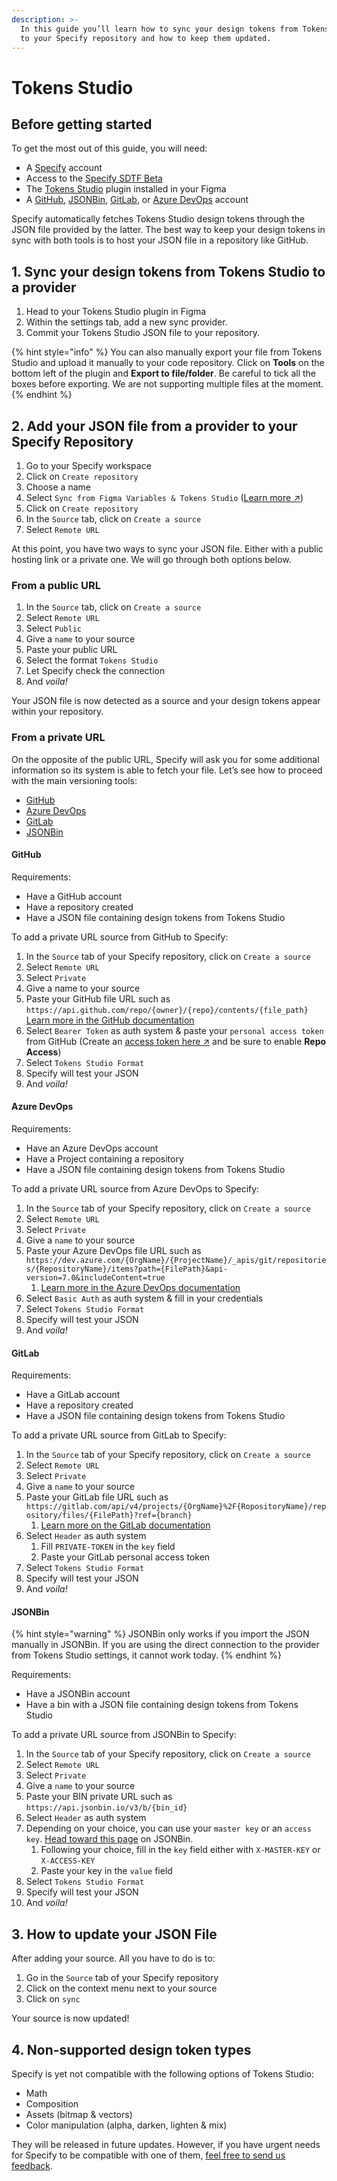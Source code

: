 ```yaml
---
description: >-
  In this guide you’ll learn how to sync your design tokens from Tokens Studio
  to your Specify repository and how to keep them updated.
---
```


# Tokens Studio

## Before getting started

To get the most out of this guide, you will need:

* A [Specify](http://specifyapp.com/) account
* Access to the [Specify SDTF Beta](https://specifyapp.com/design-token-format)
* The [Tokens Studio](https://tokens.studio/) plugin installed in your Figma
* A [GitHub](https://github.com/), [JSONBin](https://jsonbin.io/), [GitLab](https://gitlab.com/), or [Azure DevOps](https://dev.azure.com/) account

Specify automatically fetches Tokens Studio design tokens through the JSON file provided by the latter. The best way to keep your design tokens in sync with both tools is to host your JSON file in a repository like GitHub.



## 1. Sync your design tokens from Tokens Studio to a provider

1. Head to your Tokens Studio plugin in Figma
2. Within the settings tab, add a new sync provider.
3. Commit your Tokens Studio JSON file to your repository.

{% hint style="info" %}
You can also manually export your file from Tokens Studio and upload it manually to your code repository. Click on **Tools** on the bottom left of the plugin and **Export to file/folder**. Be careful to tick all the boxes before exporting. We are not supporting multiple files at the moment.
{% endhint %}

###

## 2. Add your JSON file from a provider to your Specify Repository

1. Go to your Specify workspace
2. Click on `Create repository`
3. Choose a name
4. Select `Sync from Figma Variables & Tokens Studio` ([Learn more ↗︎](https://help.specifyapp.com/en/articles/7983267-what-type-of-repository-do-i-need))
5. Click on `Create repository`
6. In the `Source` tab, click on `Create a source`
7. Select `Remote URL`

At this point, you have two ways to sync your JSON file. Either with a public hosting link or a private one. We will go through both options below.

### **From a public URL**

1. In the `Source` tab, click on `Create a source`
2. Select `Remote URL`
3. Select `Public`
4. Give a `name` to your source
5. Paste your public URL
6. Select the format `Tokens Studio`
7. Let Specify check the connection
8. And _voila!_

Your JSON file is now detected as a source and your design tokens appear within your repository.

### **From a private URL**

On the opposite of the public URL, Specify will ask you for some additional information so its system is able to fetch your file. Let’s see how to proceed with the main versioning tools:

* [GitHub](tokens-studio.md#github)
* [Azure DevOps](tokens-studio.md#azure-devops)
* [GitLab](tokens-studio.md#gitlab)
* [JSONBin](tokens-studio.md#jsonbin)

#### **GitHub** <a href="#github" id="github"></a>

Requirements:

* Have a GitHub account
* Have a repository created
* Have a JSON file containing design tokens from Tokens Studio

To add a private URL source from GitHub to Specify:

1. In the `Source` tab of your Specify repository, click on `Create a source`
2. Select `Remote URL`
3. Select `Private`
4. Give a name to your source
5. Paste your GitHub file URL such as `https://api.github.com/repo/{owner}/{repo}/contents/{file_path}`\
   [Learn more in the GitHub documentation](https://docs.github.com/en/rest/repos/contents?apiVersion=2022-11-28)
6. Select `Bearer Token` as auth system & paste your `personal access token` from GitHub (Create an [access token here ↗︎](https://github.com/settings/tokens) and be sure to enable **Repo Access**)
7. Select `Tokens Studio Format`
8. Specify will test your JSON
9. And _voila!_

#### **Azure DevOps**

Requirements:

* Have an Azure DevOps account
* Have a Project containing a repository
* Have a JSON file containing design tokens from Tokens Studio

To add a private URL source from Azure DevOps to Specify:

1. In the `Source` tab of your Specify repository, click on `Create a source`
2. Select `Remote URL`
3. Select `Private`
4. Give a `name` to your source
5. Paste your Azure DevOps file URL such as `https://dev.azure.com/{OrgName}/{ProjectName}/_apis/git/repositories/{RepositoryName}/items?path={FilePath}&api-version=7.0&includeContent=true`
   1. [Learn more in the Azure DevOps documentation](https://learn.microsoft.com/en-us/rest/api/azure/devops/git/items/get?view=azure-devops-rest-7.0\&tabs=HTTP)
6. Select `Basic Auth` as auth system & fill in your credentials
7. Select `Tokens Studio Format`
8. Specify will test your JSON
9. And _voila!_

#### **GitLab**

Requirements:

* Have a GitLab account
* Have a repository created
* Have a JSON file containing design tokens from Tokens Studio

To add a private URL source from GitLab to Specify:

1. In the `Source` tab of your Specify repository, click on `Create a source`
2. Select `Remote URL`
3. Select `Private`
4. Give a `name` to your source
5. Paste your GitLab file URL such as `https://gitlab.com/api/v4/projects/{OrgName}%2F{RopositoryName}/repository/files/{FilePath}?ref={branch}`
   1. [Learn more on the GitLab documentation](https://docs.gitlab.com/ee/api/rest/index.html#personalprojectgroup-access-tokens)
6. Select `Header` as auth system
   1. Fill `PRIVATE-TOKEN` in the `key` field
   2. Paste your GitLab personal access token
7. Select `Tokens Studio Format`
8. Specify will test your JSON
9. And _voila!_

#### **JSONBin**

{% hint style="warning" %}
JSONBin only works if you import the JSON manually in JSONBin. If you are using the direct connection to the provider from Tokens Studio settings, it cannot work today.
{% endhint %}

Requirements:

* Have a JSONBin account
* Have a bin with a JSON file containing design tokens from Tokens Studio

To add a private URL source from JSONBin to Specify:

1. In the `Source` tab of your Specify repository, click on `Create a source`
2. Select `Remote URL`
3. Select `Private`
4. Give a `name` to your source
5. Paste your BIN private URL such as `https://api.jsonbin.io/v3/b/{bin_id}`
6. Select `Header` as auth system
7. Depending on your choice, you can use your `master key` or an `access key`. [Head toward this page](https://jsonbin.io/app/app/api-keys) on JSONBin.
   1. Following your choice, fill in the `key` field either with `X-MASTER-KEY` or `X-ACCESS-KEY`
   2. Paste your key in the `value` field
8. Select `Tokens Studio Format`
9. Specify will test your JSON
10. And _voila!_



## 3. How to update your JSON File

After adding your source. All you have to do is to:

1. Go in the `Source` tab of your Specify repository
2. Click on the context menu next to your source
3. Click on `sync`

Your source is now updated!

## 4. Non-supported design token types

Specify is yet not compatible with the following options of Tokens Studio:

* Math
* Composition
* Assets (bitmap & vectors)
* Color manipulation (alpha, darken, lighten & mix)

They will be released in future updates. However, if you have urgent needs for Specify to be compatible with one of them, [feel free to send us feedback](https://feedback.specifyapp.com/beta-program).
